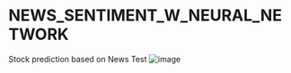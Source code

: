 # NEWS_SENTIMENT_W_NEURAL_NETWORK
Stock prediction based on News
Test
![image](https://user-images.githubusercontent.com/20588107/105569664-bc91ff80-5d00-11eb-89de-48edbf617640.png)

